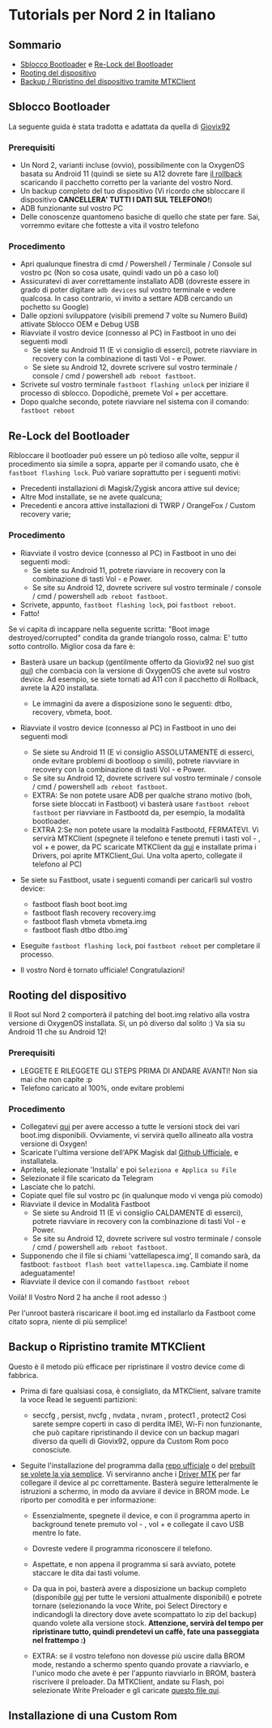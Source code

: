 # Tutorials per Nord 2 in Italiano 

## Sommario

- [Sblocco Bootloader](#sblocco-bootloader) e [Re-Lock del Bootloader](#Re-Lock-del-Bootloader)
- [Rooting del dispositivo](#Rooting-del-dispositivo)
- [Backup / Ripristino del dispositivo tramite MTKClient](#Backup-o-Ripristino-tramite-MTKClient)

## Sblocco Bootloader 
La seguente guida è stata tradotta e adattata da quella di [Giovix92](https://gist.githubusercontent.com/Giovix92/c7e69123dbc51adf3f3a26f9c3c0208e/raw/67f889028f68d929b7ada0db846980fb599a2253/Nord2Guides.md)

### Prerequisiti

- Un Nord 2, varianti incluse (ovvio), possibilmente con la OxygenOS basata su Android 11 (quindi se siete su A12 dovrete fare [il rollback](https://community.oneplus.com/thread?id=1596759&fromCircle=true) scaricando il pacchetto corretto per la variante del vostro Nord.
- Un backup completo del tuo dispositivo (Vi ricordo che sbloccare il dispositivo **CANCELLERA' TUTTI I DATI SUL TELEFONO!**)
- ADB funzionante sul vostro PC
- Delle conoscenze quantomeno basiche di quello che state per fare. Sai, vorremmo evitare che fotteste a vita il vostro telefono 

### Procedimento

- Apri qualunque finestra di cmd / Powershell / Terminale / Console sul vostro pc (Non so cosa usate, quindi vado un pò a caso lol) 
- Assicuratevi di aver correttamente installato ADB (dovreste essere in grado di poter digitare `adb devices` sul vostro terminale e vedere qualcosa. In caso contrario, vi invito a settare ADB cercando un pochetto su Google)
- Dalle opzioni sviluppatore (visibili premend 7 volte su Numero Build) attivate Sblocco OEM e Debug USB
- Riavviate il vostro device (connesso al PC) in Fastboot in uno dei seguenti modi
  - Se siete su Android 11 (E vi consiglio di esserci), potrete riavviare in recovery con la combinazione di tasti Vol - e Power.
  - Se siete su Android 12, dovrete scrivere sul vostro terminale / console / cmd / powershell `adb reboot fastboot`.
- Scrivete sul vostro terminale `fastboot flashing unlock` per iniziare il processo di sblocco. Dopodichè, premete Vol + per accettare.
- Dopo qualche secondo, potete riavviare nel sistema con il comando: `fastboot reboot`

## Re-Lock del Bootloader

Ribloccare il bootloader può essere un pò tedioso alle volte, seppur il procedimento sia simile a sopra, apparte per il comando usato, che è  `fastboot flashing lock`. Può variare soprattutto per i seguenti motivi:

- Precedenti installazioni di Magisk/Zygisk ancora attive sul device;
- Altre Mod installate, se ne avete qualcuna;
- Precedenti e ancora attive installazioni di TWRP / OrangeFox / Custom recovery varie;

### Procedimento
- Riavviate il vostro device (connesso al PC) in Fastboot in uno dei seguenti modi:
  - Se siete su Android 11, potrete riavviare in recovery con la combinazione di tasti Vol - e Power.
  - Se site su Android 12, dovrete scrivere sul vostro terminale / console / cmd / powershell `adb reboot fastboot`.
- Scrivete, appunto, `fastboot flashing lock`, poi `fastboot reboot`.
- Fatto!

Se vi capita di incappare nella seguente scritta: "Boot image destroyed/corrupted" condita da grande triangolo rosso, calma: E' tutto sotto controllo. Miglior cosa da fare è:

- Basterà usare un backup (gentilmente offerto da Giovix92 nel suo gist [qui](https://files.giovix92.workers.dev/0:/OnePlus%20Nord%202/Stock%20ROMs/)) che combacia con la versione di OxygenOS che avete sul vostro device. Ad esempio, se siete tornati ad A11 con il pacchetto di Rollback, avrete la A20 installata.
  - Le immagini da avere a disposizione sono le seguenti: dtbo, recovery, vbmeta, boot.
- Riavviate il vostro device (connesso al PC) in Fastboot in uno dei seguenti modi
  - Se siete su Android 11 (E vi consiglio ASSOLUTAMENTE di esserci, onde evitare problemi di bootloop o simili), potrete riavviare in recovery con la combinazione di tasti Vol - e Power.
  - Se site su Android 12, dovrete scrivere sul vostro terminale / console / cmd / powershell `adb reboot fastboot`.
  - EXTRA: Se non potete usare ADB per qualche strano motivo (boh, forse siete bloccati in Fastboot) vi basterà usare `fastboot reboot fastboot` per riavviare in Fastbootd da, per esempio, la modalità bootloader.
  - EXTRA 2:Se non potete usare la modalità Fastbootd, FERMATEVI. Vi servirà MTKClient (spegnete il telefono e tenete premuti i tasti vol - , vol + e power, da PC scaricate MTKClient da [qui](https://t.me/OnePlusNord2GlobalOfficial/156958) e installate prima i Drivers, poi aprite MTKClient_Gui. Una volta aperto, collegate il telefono al PC)
- Se siete su Fastboot, usate i seguenti comandi per caricarli sul vostro device: 
  
  - fastboot flash boot boot.img
  - fastboot flash recovery recovery.img
  - fastboot flash vbmeta vbmeta.img
  - fastboot flash dtbo dtbo.img`
  
- Eseguite `fastboot flashing lock`, poi `fastboot reboot` per completare il processo.
- Il vostro Nord è tornato ufficiale! Congratulazioni!


## Rooting del dispositivo

Il Root sul Nord 2 comporterà il patching del boot.img relativo alla vostra versione di OxygenOS installata. Si, un pò diverso dal solito :)
Va sia su Android 11 che su Android 12!

### Prerequisiti

- LEGGETE E RILEGGETE GLI STEPS PRIMA DI ANDARE AVANTI! Non sia mai che non capite :p
- Telefono caricato al 100%, onde evitare problemi

### Procedimento

- Collegatevi [qui](https://t.me/moddingopnord/6390) per avere accesso a tutte le versioni stock dei vari boot.img disponibili. Ovviamente, vi servirà quello allineato alla vostra versione di Oxygen!
- Scaricate l'ultima versione dell'APK Magisk dal [Github Ufficiale](https://github.com/topjohnwu/Magisk/releases), e installatela.
- Apritela, selezionate 'Installa' e poi `Seleziona e Applica su File`
- Selezionate il file scaricato da Telegram
- Lasciate che lo patchi.
- Copiate quel file sul vostro pc (in qualunque modo vi venga più comodo)
- Riavviate il device in Modalità Fastboot
  - Se siete su Android 11 (E vi consiglio CALDAMENTE di esserci), potrete riavviare in recovery con la combinazione di tasti Vol - e Power.
  - Se site su Android 12, dovrete scrivere sul vostro terminale / console / cmd / powershell `adb reboot fastboot`.
- Supponendo che il file si chiami 'vattellapesca.img', Il comando sarà, da fastboot: `fastboot flash boot vattellapesca.img`. Cambiate il nome adeguatamente!
- Riavviate il device con il comando `fastboot reboot`

Voilà! Il Vostro Nord 2 ha anche il root adesso :)

Per l'unroot basterà riscaricare il boot.img ed installarlo da Fastboot come citato sopra, niente di più semplice!

## Backup o Ripristino tramite MTKClient

Questo è il metodo più efficace per ripristinare il vostro device come di fabbrica.

- Prima di fare qualsiasi cosa, è consigliato, da MTKClient, salvare tramite la voce Read le seguenti partizioni:
  - seccfg , persist, nvcfg , nvdata , nvram , protect1 , protect2
Così sarete sempre coperti in caso di perdita IMEI, Wi-Fi non funzionante, che può capitare ripristinando il device con un backup magari diverso da quelli di Giovix92, oppure da Custom Rom poco conosciute.

- Seguite l'installazione del programma dalla [repo ufficiale](https://github.com/bkerler/mtkclient) o del [prebuilt se volete la via semplice](https://t.me/OnePlusNord2GlobalOfficial/156958). Vi serviranno anche i [Driver MTK](https://drive.google.com/file/d/1TPbW-v9-yOrzH15OaHmsPQad420mULeF/view) per far collegare il device al pc correttamente. 
Basterà seguire letteralmente le istruzioni a schermo, in modo da avviare il device in BROM mode. Le riporto per comodità e per informazione:

  - Essenzialmente, spegnete il device, e con il programma aperto in background tenete premuto vol - , vol + e collegate il cavo USB mentre lo fate. 
  - Dovreste vedere il programma riconoscere il telefono. 
  - Aspettate, e non appena il programma si sarà avviato, potete staccare le dita dai tasti volume. 
  - Da qua in poi, basterà avere a disposizione un backup completo (disponibile [qui](https://t.me/moddingopnord/6390) per tutte le versioni attualmente disponibili) e   potrete tornare (selezionando la voce Write, poi Select Directory e indicandogli la directory dove avete scompattato lo zip del backup) quando volete alla versione     stock. 
  **Attenzione, servirà del tempo per ripristinare tutto, quindi prendetevi un caffè, fate una passeggiata nel frattempo :)**
  
  - EXTRA: se il vostro telefono non dovesse più uscire dalla BROM mode, restando a schermo spento quando provate a riavviarlo, e l'unico modo che avete è per l'appunto riavviarlo in BROM, basterà riscrivere il preloader. Da MTKClient, andate su Flash, poi selezionate Write Preloader e gli caricate [questo file qui](https://t.me/OnePlusNord2GlobalOfficial/158512).

## Installazione di una Custom Rom
